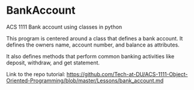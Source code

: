 # BankAccount
ACS 1111 Bank account using classes in python

This program is centered around a class that defines a bank account. It defines the owners name, account number, and balance as attributes.

It also defines methods that perform common banking activities like deposit, withdraw, and get statement.

Link to the repo tutorial: https://github.com/Tech-at-DU/ACS-1111-Object-Oriented-Programming/blob/master/Lessons/bank_account.md

